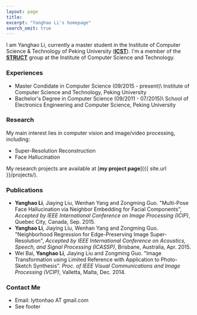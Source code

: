 ```yaml
---
layout: page
title: 
excerpt: "Yanghao Li's homepage"
search_omit: true
---
```


I am Yanghao Li, currently a master student in the Institute of Computer Science & Technology of Peking University ([**ICST**](http://www.icst.pku.edu.cn)). I'm a member of the [**STRUCT**](http://www.icst.pku.edu.cn/course/icb/struct.html) group at the Institute of Computer Science and Technology.

### Experiences
* Master Condidate in Computer Science (09/2015 - present)\\
  Institute of Computer Science and Technology, Peking University
* Bachelor's Degree in Computer Science (09/2011 - 07/2015)\\
  School of Electronics Engineering and Computer Science, Peking University

### Research
My main interest lies in computer vision and image/video processing, including:

* Super-Resolution Reconstruction
* Face Hallucination

My research projects are available at [**my project page**]({{ site.url }}/projects/).

### Publications
* **Yanghao Li**, Jiaying Liu, Wenhan Yang and Zongming Guo. "Multi-Pose Face Hallucination via Neighbor Embedding for Facial Components", *Accepted by IEEE International Conference on Image Processing (ICIP)*, Quebec City, Canada, Sep. 2015.
* **Yanghao Li**, Jiaying Liu, Wenhan Yang and Zongming Guo. "Neighborhood Regression for Edge-Preserving Image Super-Resolution", *Accepted by IEEE International Conference on Acoustics, Speech, and Signal Processing (ICASSP)*, Brisbane, Australia, Apr. 2015.
* Wei Bai, **Yanghao Li**, Jiaying Liu and Zongming Guo. "Image Transformation using Limited Reference with Application to Photo-Sketch Synthesis". *Proc. of IEEE Visual Communications and Image Processing (VCIP)*, Valletta, Malta, Dec. 2014. 


### Contact Me
* Email: lyttonhao AT gmail.com
* See footer
